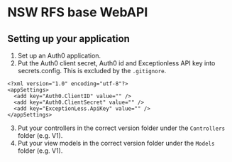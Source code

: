 # NSW RFS base WebAPI

## Setting up your application

1. Set up an Auth0 application.
2. Put the Auth0 client secret, Auth0 id and Exceptionless API key into secrets.config. This is excluded by the `.gitignore`.

```
<?xml version="1.0" encoding="utf-8"?>
<appSettings>
  <add key="Auth0.ClientID" value="" />
  <add key="Auth0.ClientSecret" value="" />
  <add key="ExceptionLess.ApiKey" value="" />
</appSettings>
```

3. Put your controllers in the correct version folder under the `Controllers` folder (e.g. V1).
4. Put your view models in the correct version folder under the `Models` folder (e.g. V1).